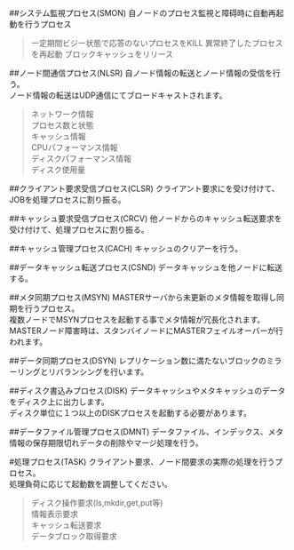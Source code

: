 ##システム監視プロセス(SMON)
自ノードのプロセス監視と障碍時に自動再起動を行うプロセス
>一定期間ビジー状態で応答のないプロセスをKILL
>異常終了したプロセスを再起動
>ブロックキャッシュをリリース

##ノード間通信プロセス(NLSR)
自ノード情報の転送とノード情報の受信を行う。  
ノード情報の転送はUDP通信にてブロードキャストされます。  
>ネットワーク情報  
>プロセス数と状態  
>キャッシュ情報  
>CPUパフォーマンス情報  
>ディスクパフォーマンス情報  
>ディスク使用量  

##クライアント要求受信プロセス(CLSR)
クライアント要求にを受け付けて、JOBを処理プロセスに割り振る。

##キャッシュ要求受信プロセス(CRCV)
他ノードからのキャッシュ転送要求を受け付けて、処理プロセスに割り振る。

##キャッシュ管理プロセス(CACH)
キャッシュのクリアーを行う。

##データキャッシュ転送プロセス(CSND)
データキャッシュを他ノードに転送する。

##メタ同期プロセス(MSYN)
MASTERサーバから未更新のメタ情報を取得し同期を行うプロセス。  
複数ノードでMSYNプロセスを起動する事でメタ情報が冗長化されます。  
MASTERノード障害時は、スタンバイノードにMASTERフェイルオーバーが行われます。  

##データ同期プロセス(DSYN)
レプリケーション数に満たないブロックのミラーリングとリバランシングを行います。

##ディスク書込みプロセス(DISK)
データキャッシュやメタキャッシュのデータをディスク上に出力します。  
ディスク単位に１つ以上のDISKプロセスを起動する必要があります。  

##データファイル管理プロセス(DMNT)
データファイル、インデックス、メタ情報の保存期限切れデータの削除やマージ処理を行う。

#処理プロセス(TASK)
クライアント要求、ノード間要求の実際の処理を行うプロセス。  
処理負荷に応じて起動数を調整してください。  
>ディスク操作要求(ls,mkdir,get,put等)  
>情報表示要求  
>キャッシュ転送要求  
>データブロック取得要求  
